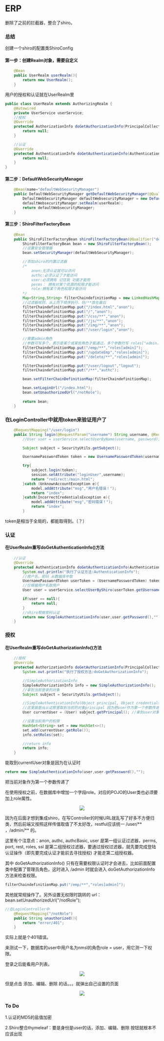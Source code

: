 # ERP
删除了之前的拦截器，整合了shiro。

### 总结
创建一个shiro的配置类ShiroConfig

#### 第一步：创建Realm对象，需要自定义
```Java
    @Bean
    public UserRealm userRealm(){
        return new UserRealm();
    }
```
用户的授权和认证就在UserRealm里
```Java
public class UserRealm extends AuthorizingRealm {
    @Autowired
    private UserService userService;
    //授权
    @Override
    protected AuthorizationInfo doGetAuthorizationInfo(PrincipalCollection principalCollection) {  
        return null;
    }

    //认证
    @Override
    protected AuthenticationInfo doGetAuthenticationInfo(AuthenticationToken token) throws AuthenticationException {
        return null;
    }
}
```
#### 第二步：DefaultWebSecurityManager
```java
    @Bean(name="defaultWebSecurityManager")
    public DefaultWebSecurityManager getDefaultWebSecurityManager(@Qualifier("userRealm")UserRealm userRealm){
        DefaultWebSecurityManager defaultWebsecurityManager = new DefaultWebSecurityManager();
        defaultWebsecurityManager.setRealm(userRealm);
        return defaultWebsecurityManager;
    }
```

#### 第三步：ShiroFilterFactoryBean
```java
    @Bean
    public ShiroFilterFactoryBean shiroFilterFactoryBean(@Qualifier("defaultWebSecurityManager") DefaultWebSecurityManager defaultWebSecurityManager){
        ShiroFilterFactoryBean bean = new ShiroFilterFactoryBean();
        //设置安全管理器
        bean.setSecurityManager(defaultWebSecurityManager);

        //添加shiro的内置过滤器
        /*
            anon:无须认证就可以访问
            authc:必须认证了才能访问
            user:必须拥有 记住我 功能才能用
            perms： 拥有对某个资源的权限才能访问
            role:拥有某个角色权限才能访问
        */
        Map<String,String> filterChaindefinitionMap = new LinkedHashMap<>();
        //过滤器规则，从上而下顺序执行，将/**放在最后
        filterChaindefinitionMap.put("/index.html","anon");
        filterChaindefinitionMap.put("/","anon");
        filterChaindefinitionMap.put("/css/**","anon");
        filterChaindefinitionMap.put("/js/**","anon");
        filterChaindefinitionMap.put("/img/**","anon");
        filterChaindefinitionMap.put("/user/login","anon");

        //需要admin角色
        //参数可写多个，表示是某个或某些角色才能通过，多个参数时写 roles["admin，user"]，当有多个参数时必须每个参数都通过才算通过
        filterChaindefinitionMap.put("/emp/**","roles[admin]");
        filterChaindefinitionMap.put("/updateEmp","roles[admin]");
        filterChaindefinitionMap.put("/delete/**","roles[admin]");

        filterChaindefinitionMap.put("/user/logout","logout");
        filterChaindefinitionMap.put("/**","authc");

        bean.setFilterChainDefinitionMap(filterChaindefinitionMap);

        bean.setLoginUrl("/index.html");
        bean.setUnauthorizedUrl("/notRole");
    
        return bean;
    }
```

### 在LoginController中就用token来验证用户了
```java
    @RequestMapping("/user/login")
    public String login(@RequestParam("username") String username, @RequestParam("password") String password, Model model, HttpSession session){
        //User user = userService.selectUserByName(username, password);

        Subject subject = SecurityUtils.getSubject();

        UsernamePasswordToken token = new UsernamePasswordToken(username, password);

        try{
            subject.login(token);
            session.setAttribute("loginUser",username);
            return "redirect:/main.html";
        }catch (UnknownAccountException e){
            model.addAttribute("msg","用户名错误！");
            return "index";
        }catch(IncorrectCredentialsException e){
            model.addAttribute("msg","密码错误！");
            return "index";
        }
```
token是相当于全局的，都能取得到。（？）
### 认证

#### 在UserRealm重写doGetAuthenticationInfo()方法
```java
    //认证
    @Override
    protected AuthenticationInfo doGetAuthenticationInfo(AuthenticationToken token) throws AuthenticationException {
        System.out.println("执行了认证方法:AuthenticationInfo");
        //用户名，密码 从数据库中取
        UsernamePasswordToken userToken = (UsernamePasswordToken) token;
        //仅根据用户名取用户
        User user = userService.selectUserByShiro(userToken.getUsername());

        if(user == null){
            return null;
        }
        //shiro帮做密码认证
        return new SimpleAuthenticationInfo(user,user.getPassword(),""); //注意第一个参数传入了当前的user对象
    }
```

### 授权

#### 在UserRealm重写doGetAuthorizationInfo()方法
```java
    //授权
    @Override
    protected AuthorizationInfo doGetAuthorizationInfo(PrincipalCollection principalCollection) {
        System.out.println("执行了授权方法:doGetAuthorizationInfo");

        //SimpleAuthorizationInfo
        SimpleAuthorizationInfo info = new SimpleAuthorizationInfo();
        //拿到当前登录的对象
        Subject subject = SecurityUtils.getSubject();

        //SimpleAuthenticationInfo(Object principal, Object credentials, String realmName)
        //这里就是从认证那里取到当前的对象principal 因为把user作为第一个参数传递过来了
        User currentUser = (User) subject.getPrincipal(); //拿到user对象

        //设置当前用户的权限
        HashSet<String> set = new HashSet<>();
        set.add(currentUser.getRole());
        info.setRoles(set);

        //return info
        return info;
    }
```
能取到currentUser对象是因为在认证时 
```java
return new SimpleAuthenticationInfo(user,user.getPassword(),"");
```
把当前对象作为第一个参数传递了

在使用授权之前，在数据库中增加一个字段role。对应的POJO的User类也必须要加上role属性。
<div align=center><img src="https://s1.ax1x.com/2020/05/26/tPF5FK.png"/></div>

因为在后面才想到集成shiro，在写Controller的时候URL就乱写了好多不方便归类，然后前端又按照这样传值取值了不太好改，restful应该统一 /user/** ，/admin/** 的。

这里有个注意点：anon, authc, authcBasic, user 是第一组认证过滤器，perms, port, rest, roles, ssl 是第二组授权过滤器，要通过授权过滤器，就先要完成登陆认证操作（即先要完成认证才能前去寻找授权) 才能走第二组授权器。


其中 doGetAuthorizationInfo() 只有在需要权限认证时才会进去，比如前面配置类中配置了管理员角色，这时进入 /admin 时就会进入 doGetAuthorizationInfo 方法来检查权限。
```java
filterChaindefinitionMap.put("/emp/**","roles[admin]");
```

其他就常规操作了。另外设置无权限时跳转的 url： bean.setUnauthorizedUrl("/notRole");
```java
//在LoginController中
    @RequestMapping("/notRole")
    public String unauthorized(){
        return "error/401";
    }
```

实际上就是个401错误。

来测试一下，数据库的user中用户名为nmsl的角色role = user，用它测一下权限。

登录之后能看用户列表。
<div align=center><img src="https://s1.ax1x.com/2020/05/26/tPk8Tx.png"/></div>

但是点击 添加、编辑、删除 的话。。。就弹出自己设置的页面
<div align=center><img src="https://s1.ax1x.com/2020/05/26/tPkJk6.png"/></div>

### To Do
1.认证的MD5的盐值加密

2.Shiro整合thymeleaf：要是身份是user的话，添加、编辑、删除 按钮就根本不应该出现
